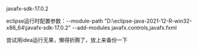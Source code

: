 javafx-sdk-17.0.2

eclipse运行时配置参数：--module-path "D:\eclipse-java-2021-12-R-win32-x86_64\javafx-sdk-17.0.2" --add-modules javafx.controls,javafx.fxml

尝试用idea运行无果，懒得折腾了，放上来备份一下
